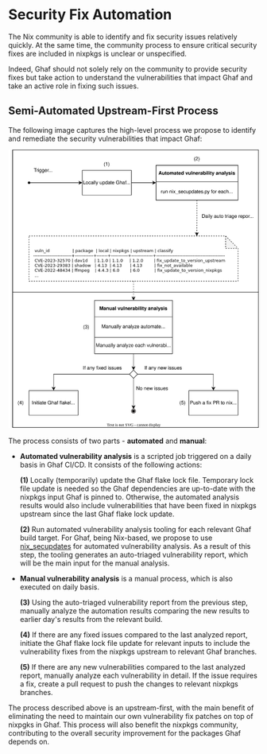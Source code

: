 <!--
    Copyright 2022-2024 TII (SSRC) and the Ghaf contributors
    SPDX-License-Identifier: CC-BY-SA-4.0
-->

# Security Fix Automation

The Nix community is able to identify and fix security issues relatively quickly. At the same time, the community process to ensure critical security fixes are included in nixpkgs is unclear or unspecified.

Indeed, Ghaf should not solely rely on the community to provide security fixes but take action to understand the vulnerabilities that impact Ghaf and take an active role in fixing such issues.


## Semi-Automated Upstream-First Process

The following image captures the high-level process we propose to identify and remediate the security vulnerabilities that impact Ghaf:

![Security Fix Automation](../img/ghaf-security-fix-automation.drawio.svg "Ghaf Security Fix Automation")

The process consists of two parts - **automated** and **manual**:

- **Automated vulnerability analysis** is a scripted job triggered on a daily basis in Ghaf CI/CD. It consists of the following actions:

  **(1)** Locally (temporarily) update the Ghaf flake lock file. Temporary lock file update is needed so the Ghaf dependencies are up-to-date with the nixpkgs input Ghaf is pinned to. Otherwise, the automated analysis results would also include vulnerabilities that have been fixed in nixpkgs upstream since the last Ghaf flake lock update.

  **(2)** Run automated vulnerability analysis tooling for each relevant Ghaf build target. For Ghaf, being Nix-based, we propose to use [nix_secupdates](https://github.com/tiiuae/sbomnix/tree/main/scripts/nixupdate#nix_secupdates) for automated vulnerability analysis. As a result of this step, the tooling generates an auto-triaged vulnerability report, which will be the main input for the manual analysis.

- **Manual vulnerability analysis** is a manual process, which is also executed on daily basis.

  **(3)** Using the auto-triaged vulnerability report from the previous step, manually analyze the automation results comparing the new results to earlier day's results from the relevant build.

  **(4)** If there are any fixed issues compared to the last analyzed report, initiate the Ghaf flake lock file update for relevant inputs to include the vulnerability fixes from the nixpkgs upstream to relevant Ghaf branches.

  **(5)** If there are any new vulnerabilities compared to the last analyzed report, manually analyze each vulnerability in detail. If the issue requires a fix, create a pull request to push the changes to relevant nixpkgs branches.

The process described above is an upstream-first, with the main benefit of eliminating the need to maintain our own vulnerability fix patches on top of nixpgks in Ghaf. This process will also benefit the nixpkgs community, contributing to the overall security improvement for the packages Ghaf depends on.
